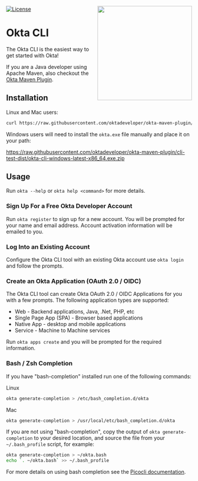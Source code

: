 [<img src="https://aws1.discourse-cdn.com/standard14/uploads/oktadev/original/1X/0c6402653dfb70edc661d4976a43a46f33e5e919.png" align="right" width="256px"/>](https://devforum.okta.com/)
[![License](https://img.shields.io/badge/License-Apache%202.0-blue.svg)](https://opensource.org/licenses/Apache-2.0)

Okta CLI
========

The Okta CLI is the easiest way to get started with Okta! 

If you are a Java developer using Apache Maven, also checkout the [Okta Maven Plugin](maven-plugin/README.md). 

## Installation 

Linux and Mac users:

```bash
curl https://raw.githubusercontent.com/oktadeveloper/okta-maven-plugin/cli/cli/src/main/scripts/install.sh | sh
```

Windows users will need to install the `okta.exe` file manually and place it on your path:

https://raw.githubusercontent.com/oktadeveloper/okta-maven-plugin/cli-test-dist/okta-cli-windows-latest-x86_64.exe.zip

## Usage

Run `okta --help` or `okta help <command>` for more details.

### Sign Up For a Free Okta Developer Account

Run `okta register` to sign up for a new account.  You will be prompted for your name and email address.  Account activation information will be emailed to you.

### Log Into an Existing Account

Configure the Okta CLI tool with an existing Okta account use `okta login` and follow the prompts.  

### Create an Okta Application (OAuth 2.0 / OIDC)

The Okta CLI tool can create Okta OAuth 2.0 / OIDC Applications for you with a few prompts. The following application types are supported:
- Web - Backend applications, Java, .Net, PHP, etc
- Single Page App (SPA) - Browser based applications
- Native App - desktop and mobile applications
- Service - Machine to Machine services

Run `okta apps create` and you will be prompted for the required information.

### Bash / Zsh Completion

If you have "bash-completion" installed run one of the following commands:

Linux

```sh
okta generate-completion > /etc/bash_completion.d/okta
```

Mac

```sh
okta generate-completion > /usr/local/etc/bash_completion.d/okta
```

If you are not using "bash-completion", copy the output of `okta generate-completion` to your desired location, and source the file from your `~/.bash_profile` script, for example:

```sh
okta generate-completion > ~/okta.bash
echo `. ~/okta.bash` >> ~/.bash_profile
```

For more details on using bash completion see the [Picocli documentation](https://picocli.info/autocomplete.html#_installing_completion_scripts_permanently_in_bashzsh).
